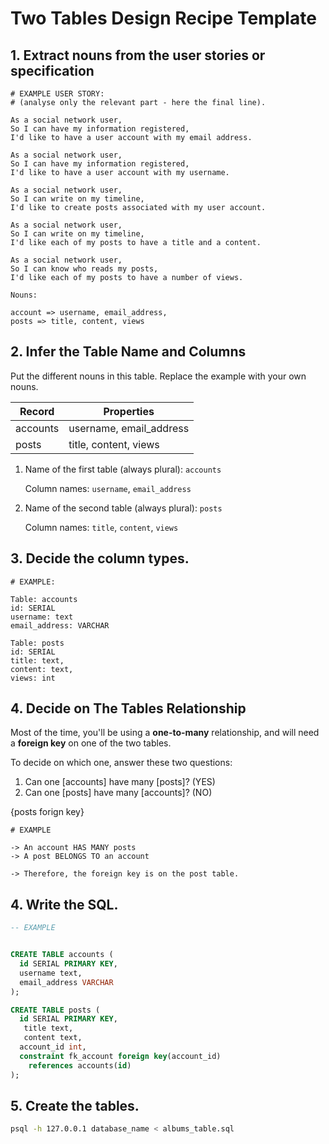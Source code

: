 # Two Tables Design Recipe Template

## 1. Extract nouns from the user stories or specification

```
# EXAMPLE USER STORY:
# (analyse only the relevant part - here the final line).

As a social network user,
So I can have my information registered,
I'd like to have a user account with my email address.

As a social network user,
So I can have my information registered,
I'd like to have a user account with my username.

As a social network user,
So I can write on my timeline,
I'd like to create posts associated with my user account.

As a social network user,
So I can write on my timeline,
I'd like each of my posts to have a title and a content.

As a social network user,
So I can know who reads my posts,
I'd like each of my posts to have a number of views.

```

```
Nouns:

account => username, email_address, 
posts => title, content, views
```

## 2. Infer the Table Name and Columns

Put the different nouns in this table. Replace the example with your own nouns.

| Record                | Properties          |
| --------------------- | ------------------  |
| accounts               | username, email_address
| posts                 | title, content, views

1. Name of the first table (always plural): `accounts` 

    Column names: `username`, `email_address`

2. Name of the second table (always plural): `posts` 

    Column names: `title`, `content`, `views` 

## 3. Decide the column types.

```
# EXAMPLE:

Table: accounts
id: SERIAL
username: text
email_address: VARCHAR

Table: posts
id: SERIAL
title: text,
content: text,
views: int

```

## 4. Decide on The Tables Relationship

Most of the time, you'll be using a **one-to-many** relationship, and will need a **foreign key** on one of the two tables.

To decide on which one, answer these two questions:

1. Can one [accounts] have many [posts]? (YES)
2. Can one [posts] have many [accounts]? (NO)

{posts forign key}



```
# EXAMPLE

-> An account HAS MANY posts
-> A post BELONGS TO an account

-> Therefore, the foreign key is on the post table.
```

## 4. Write the SQL.

```sql
-- EXAMPLE


CREATE TABLE accounts (
  id SERIAL PRIMARY KEY,
  username text,
  email_address VARCHAR
);

CREATE TABLE posts (
  id SERIAL PRIMARY KEY,
   title text,
   content text,
  account_id int,
  constraint fk_account foreign key(account_id)
    references accounts(id)
);
```

## 5. Create the tables.

```bash
psql -h 127.0.0.1 database_name < albums_table.sql
```

